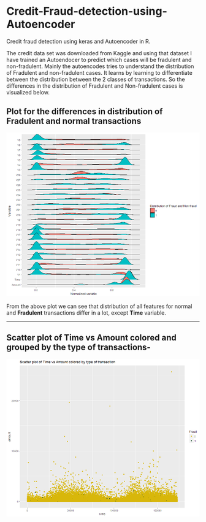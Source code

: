 # Credit-Fraud-detection-using-Autoencoder

Credit fraud detection using keras and Autoencoder in R.

The credit data set was downloaded from Kaggle and using that dataset I have trained an Autoendocer to predict which cases will be fradulent and non-fradulent. Mainly the autoencodes tries to understand the distribution of Fradulent and non-fradulent cases. It learns by learning to differentiate between the distribution between the 2 classes of transactions. So the differences in the distribution of Fradulent and Non-fradulent cases is visualized below.


## Plot for the differences in distribution of Fradulent and normal transactions


![github logo](https://github.com/anishsingh20/Credit-Fraud-detection-using-Autoencoder/blob/master/Plots/DistributionOfFraudCases.png)

From the above plot we can see that distribution of all features for normal and __Fradulent__ transactions differ in a lot, except __Time__ variable. 

--------------------------------


## Scatter plot of Time vs Amount colored and grouped by the type of transactions-

![github logo](https://github.com/anishsingh20/Credit-Fraud-detection-using-Autoencoder/blob/master/Plots/ScatterPlotTimeVsAmount.png)
